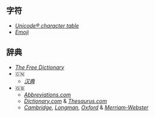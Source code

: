 ## 字符

+ [*Unicode® character table*](http://unicode-table.com/)
+ [*Emoji*](http://iemoji.com/)

## 辞典

+ [*The Free Dictionary*](http://thefreedictionary.com/)
+ :cn:
    + [*汉典*](http://zdic.net/)
+ :gb:
    + [*Abbreviations.com*](http://abbreviations.com/)
    + [*Dictionary.com*](http://dictionary.com/) & [*Thesaurus.com*](http://thesaurus.com/)
    + [*Cambridge*](http://dictionary.cambridge.org/), [*Longman*](http://ldoceonline.com/), [*Oxford*](http://oxforddictionaries.com/) & [*Merriam-Webster*](http://merriam-webster.com/)
